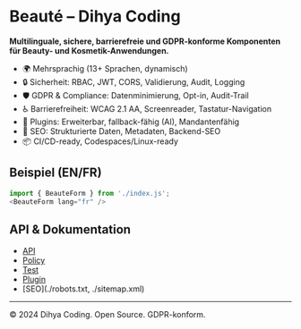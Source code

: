 # Beauté – Dihya Coding

**Multilinguale, sichere, barrierefreie und GDPR-konforme Komponenten für Beauty- und Kosmetik-Anwendungen.**

- 🌍 Mehrsprachig (13+ Sprachen, dynamisch)
- 🔒 Sicherheit: RBAC, JWT, CORS, Validierung, Audit, Logging
- 🛡️ GDPR & Compliance: Datenminimierung, Opt-in, Audit-Trail
- ♿ Barrierefreiheit: WCAG 2.1 AA, Screenreader, Tastatur-Navigation
- 🔌 Plugins: Erweiterbar, fallback-fähig (AI), Mandantenfähig
- 🚀 SEO: Strukturierte Daten, Metadaten, Backend-SEO
- 📦 CI/CD-ready, Codespaces/Linux-ready

## Beispiel (EN/FR)
```js
import { BeauteForm } from './index.js';
<BeauteForm lang="fr" />
```

## API & Dokumentation
- [API](./api.js)
- [Policy](./policy.md)
- [Test](./index.test.js)
- [Plugin](./sample_plugin.js)
- [SEO](./robots.txt, ./sitemap.xml)

---
© 2024 Dihya Coding. Open Source. GDPR-konform.
